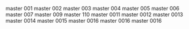 master 001
master 002
master 003
master 004
master 005
master 006
master 007
master 009
master 110
master 0011
master 0012
master 0013
master 0014
master 0015
master 0016
master 0016
master 0016

